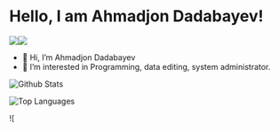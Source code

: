 <h1>Hello, I am Ahmadjon Dadabayev!</h1>

<img src="https://img.shields.io/badge/-HTML-e34f26?logo=html5&logoColor=fff"><img src="https://img.shields.io/badge/-CSS-e34f26?logo=CSS&logoColor=fff">

- 👋 Hi, I’m Ahmadjon Dadabayev
- 👀 I’m interested in Programming, data editing, system administrator.

![Github Stats](https://github-readme-stats.vercel.app/api?username=Akhmadjonuz&count_private=false&show_icons=true&theme=radical)

![Top Languages](https://github-readme-stats.vercel.app/api/top-langs/?username=Akhmadjonuz&show_icons=true&theme=radical)

![
